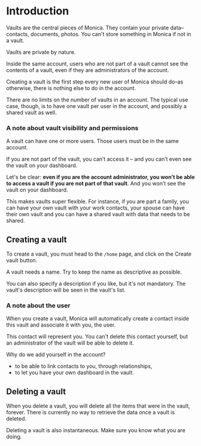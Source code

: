 # Introduction

Vaults are the central pieces of Monica. They contain your private data–contacts, documents, photos. You can't store something in Monica if not in a vault.

Vaults are private by nature.

Inside the same account, users who are not part of a vault cannot see the contents of a vault, even if they are administrators of the account.

Creating a vault is the first step every new user of Monica should do–as otherwise, there is nothing else to do in the account.

There are no limits on the number of vaults in an account. The typical use case, though, is to have one vault per user in the account, and possibly a shared vault as well.

### A note about vault visibility and permissions

A vault can have one or more users. Those users must be in the same account.

If you are not part of the vault, you can’t access it – and you can’t even see the vault on your dashboard.

Let's be clear: **even if you are the account administrator, you won’t be able to access a vault if you are not part of that vault**. And you won’t see the vault on your dashboard.

This makes vaults super flexible. For instance, if you are part a family, you can have your own vault with your work contacts, your spouse can have their own vault and you can have a shared vault with data that needs to be shared.

## Creating a vault

To create a vault, you must head to the `/home` page, and click on the Create vault button.

A vault needs a name. Try to keep the name as descriptive as possible.

You can also specify a description if you like, but it's not mandatory. The vault's description will be seen in the vault's list.

### A note about the user

When you create a vault, Monica will automatically create a contact inside this vault and associate it with you, the user.

This contact will represent you. You can't delete this contact yourself, but an administrator of the vault will be able to delete it.

Why do we add yourself in the account?

* to be able to link contacts to you, through relationships,
* to let you have your own dashboard in the vault.

## Deleting a vault

When you delete a vault, you will delete all the items that were in the vault, forever. There is currently no way to retrieve the data once a vault is deleted.

Deleting a vault is also instantaneous. Make sure you know what you are doing.
